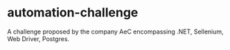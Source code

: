 # automation-challenge
A challenge proposed by the company AeC encompassing .NET, Sellenium, Web Driver, Postgres.
